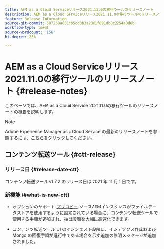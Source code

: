```yaml
---
title: AEM as a Cloud Serviceリリース2021.11.0の移行ツールのリリースノート
description: AEM as a Cloud Serviceリリース2021.11.0の移行ツールのリリースノート
feature: Release Information
source-git-commit: 587258a831fb5cd3b3a23d1f891db8c2254a8d6b
workflow-type: tm+mt
source-wordcount: '156'
ht-degree: 25%

---
```



# AEM as a Cloud Serviceリリース2021.11.0の移行ツールのリリースノート {#release-notes}

このページでは、AEM as a Cloud Service 2021.11.0の移行ツールのリリースノートの概要を説明します。

>[!NOTE]
>Adobe Experience Manager as a Cloud Service の最新のリリースノートを参照するには、[こちら](https://experienceleague.adobe.com/docs/experience-manager-cloud-service/release-notes/release-notes/release-notes-current.html?lang=ja)をクリックしてください。

## コンテンツ転送ツール {#ctt-release}

### リリース日 {#release-date-ctt}

コンテンツ転送ツール v1.7.2 のリリース日は 2021 年 11 月 1 日です。

### 新機能 {#what-is-new-ctt}

* オプションのサポート [プリコピー](https://experienceleague.adobe.com/docs/experience-manager-cloud-service/moving/cloud-migration/content-transfer-tool/handling-large-content-repositories.html?lang=ja) ソースAEMインスタンスがファイルデータストアを使用するように設定されている場合に、コンテンツ転送ツールで使用する手順が追加され、抽出段階を大幅に高速化できます。

* コンテンツ転送ツール UI のインジェスト段階に、インデックス作成および Mongo の回復手順が進行中である場合を示す追加の説明メッセージが追加されました。
